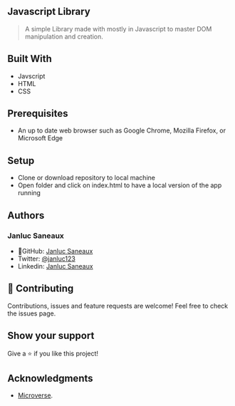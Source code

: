 ## Javascript Library 

> A simple Library made with mostly in Javascript to master DOM manipulation and creation.


## Built With

- Javscript
- HTML
- CSS

## Prerequisites

- An up to date web browser such as Google Chrome, Mozilla Firefox, or Microsoft Edge

## Setup
- Clone or download repository to local machine
- Open folder and click on index.html to have a local version of the app running

## Authors
### Janluc Saneaux
- 👤GitHub: [Janluc Saneaux](https://github.com/janluc)
- Twitter: [@janluc123](https://twitter.com/janluc123)
- Linkedin: [Janluc Saneaux](https://www.linkedin.com/in/janluc-saneaux-91707a1b4/)

## 🤝 Contributing

Contributions, issues and feature requests are welcome!
Feel free to check the issues page.

## Show your support

Give a ⭐️ if you like this project!

## Acknowledgments

- [Microverse](https://www.microverse.org/).
